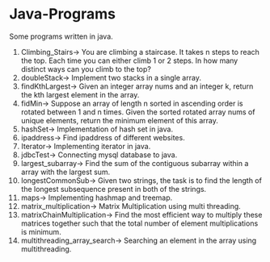 # Java-Programs
Some programs written in java.

1. Climbing_Stairs-> You are climbing a staircase. It takes n steps to reach the top. Each time you can either climb 1 or 2 steps. In how many distinct ways can you climb to the top?
2. doubleStack-> Implement two stacks in a single array.
3. findKthLargest-> Given an integer array nums and an integer k, return the kth largest element in the array.
4. fidMin-> Suppose an array of length n sorted in ascending order is rotated between 1 and n times. Given the sorted rotated array nums of unique elements, return the minimum element of this array.
5. hashSet-> Implementation of hash set in java.
6. ipaddress-> Find ipaddress of different websites.
7. Iterator-> Implementing iterator in java.
8. jdbcTest-> Connecting mysql database to java.
9. largest_subarray-> Find the sum of the contiguous subarray within a array with the largest sum.
10. longestCommonSub-> Given two strings, the task is to find the length of the longest subsequence present in both of the strings.
11. maps-> Implementing hashmap and treemap.
12. matrix_multiplication-> Matrix Multiplication using multi threading.
13. matrixChainMultiplication-> Find the most efficient way to multiply these matrices together such that the total number of element multiplications is minimum.
15. multithreading_array_search-> Searching an element in the array using multithreading.
